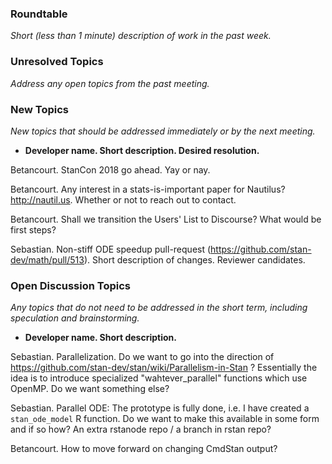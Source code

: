 ### Roundtable
_Short (less than 1 minute) description of work in the past week._

### Unresolved Topics
_Address any open topics from the past meeting._

### New Topics
_New topics that should be addressed immediately or by the next
meeting._

* __Developer name.  Short description.  Desired resolution.__

Betancourt.  StanCon 2018 go ahead.  Yay or nay.

Betancourt.  Any interest in a stats-is-important paper for Nautilus?  http://nautil.us. Whether or not to reach out to contact.

Betancourt.  Shall we transition the Users' List to Discourse?  What would be first steps?

Sebastian. Non-stiff ODE speedup pull-request (https://github.com/stan-dev/math/pull/513). Short description of changes. Reviewer candidates.

### Open Discussion Topics
_Any topics that do not need to be addressed in the short term,
including speculation and brainstorming._

* __Developer name.  Short description.__

Sebastian.  Parallelization. Do we want to go into the direction of https://github.com/stan-dev/stan/wiki/Parallelism-in-Stan ? Essentially the idea is to introduce specialized "wahtever_parallel" functions which use OpenMP. Do we want something else?

Sebastian.  Parallel ODE: The prototype is fully done, i.e. I have created a `stan_ode_model` R function. Do we want to make this available in some form and if so how? An extra rstanode repo / a branch in rstan repo?

Betancourt.  How to move forward on changing CmdStan output?
